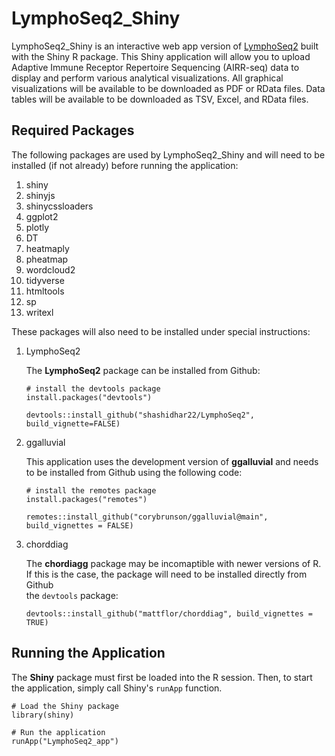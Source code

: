 # LymphoSeq2_Shiny

LymphoSeq2_Shiny is an interactive web app version of [LymphoSeq2](https://github.com/shashidhar22/LymphoSeq2/tree/v0.0.0.9000) built with the Shiny R package. This Shiny application will allow you to upload Adaptive Immune Receptor Repertoire Sequencing (AIRR-seq) data to display and perform various analytical visualizations. All graphical visualizations will be available to be downloaded as PDF or RData files. Data tables will be available to be downloaded as TSV, Excel, and RData files.

## Required Packages

The following packages are used by LymphoSeq2_Shiny and will need to be installed (if not already) before running the application: 

1. shiny
2. shinyjs
3. shinycssloaders
4. ggplot2
5. plotly
6. DT
7. heatmaply
8. pheatmap
9. wordcloud2
10. tidyverse
11. htmltools
12. sp
13. writexl

These packages will also need to be installed under special instructions:

1. LymphoSeq2
   
   The **LymphoSeq2** package can be installed from Github:
   ```
   # install the devtools package
   install.packages("devtools")

   devtools::install_github("shashidhar22/LymphoSeq2", build_vignette=FALSE)
   ```

2. ggalluvial
  
   This application uses the development version of **ggalluvial** and needs to be installed from Github using the following code:
   ```
   # install the remotes package
   install.packages("remotes")
  
   remotes::install_github("corybrunson/ggalluvial@main", build_vignettes = FALSE)
   ```
3. chorddiag
   
   The **chordiagg** package may be incomaptible with newer versions of R. If this is the case, the package will need to be installed directly from Github  
   the `devtools` package:
   ```
   devtools::install_github("mattflor/chorddiag", build_vignettes = TRUE)
   ```

## Running the Application

The **Shiny** package must first be loaded into the R session. Then, to start the application, simply call Shiny's `runApp` function.

```
# Load the Shiny package
library(shiny)

# Run the application
runApp("LymphoSeq2_app")

```

